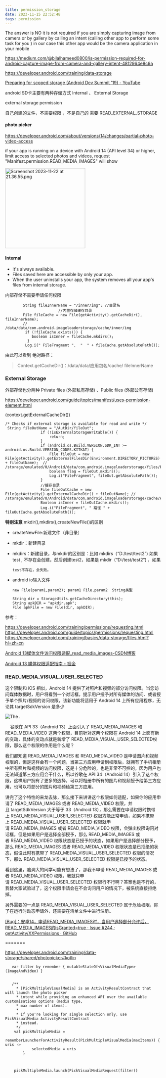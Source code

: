 ```yaml
---
title: permission_storage
date: 2023-11-15 22:52:48
tags: permission
---
```


The answer is NO it is not required if you are simply capturing image from camera or by gallery by calling an intent (calling other app to perform some task for you ) in our case this other app would be the camera application in your mobile

https://medium.com/@bilalhameed0800/is-permission-required-for-android-capture-image-from-camera-and-gallery-intent-4812964e8c9a

https://developer.android.com/training/data-storage

[Preparing for scoped storage (Android Dev Summit &#39;19) - YouTube](https://www.youtube.com/watch?v=UnJ3amzJM94)

android SD卡主要有两种存储方式 Internal  、  External Storage

external storage permission

自己创建的文件，不需要权限 ，不是自己的 需要 READ_EXTERNAL_STORAGE

#### photo picker

https://developer.android.com/about/versions/14/changes/partial-photo-video-access

if your app is running on a device with Android 14 (API level 34) or higher, limit access to selected photos and videos, request "Manifest.permission.READ_MEDIA_IMAGES" will show 

<img src="permission-storage/b699ef581b9e92de2ecf20ac6ca6c5278c439c98.png" title="" alt="Screenshot 2023-11-22 at 21.36.55.png" width="259">

##### 

#### Internal

* It's always available.
* Files saved here are accessible by only your app.
* When the user uninstalls your app, the system removes all your app's files from internal storage. 

内部存储不需要申请任何权限

```
        String fileInnerName = "/inner/img"; //目录名
                        //内置存储缓存目录
        File fileCache = new File(getActivity().getCacheDir(), fileInnerName); 
        //     /data/data/com.android.imageloaderstorage/cache/inner/img
         if (!fileCache.exists()) {
            boolean isInner = fileCache.mkdirs();
          }
         Log.i(" FileFragment ",  "  " + fileCache.getAbsolutePath());
```

  由此可以看到 绝对路径：

> Context.getCacheDir()：/data/data/应用包名/cache/ fileInnerName

### External Storage

 外部存储也分两种 Private files (外部私有存储)  、Public files  (外部公有存储)

https://developer.android.com/guide/topics/manifest/uses-permission-element.html

  (context.getExternalCacheDir())

```
/* Checks if external storage is available for read and write */
 String fileOutName = "/AutDir/fileOut";
                if (!isExternalStorageWritable()) {
                    return;
                }
                if (android.os.Build.VERSION.SDK_INT >= android.os.Build.VERSION_CODES.KITKAT) {
                    File fileOut = new File(getActivity().getExternalFilesDir(Environment.DIRECTORY_PICTURES) + fileOutName);  //   /storage/emulated/0/Android/data/com.android.imageloaderstorage/files/Pictures/AutDir/fileOut
                    boolean flag = fileOut.mkdirs();
                    Log.i("FileFragment", fileOut.getAbsolutePath());
                }
                //缓存目录
                File fileOutCache = new File(getActivity().getExternalCacheDir() + fileOutName); //  /storage/emulated/0/Android/data/com.android.imageloaderstorage/cache/AutDir/fileOut
                Boolean isInner = fileOutCache.mkdirs();
                Log.i("FileFragment", " 路径 " + fileOutCache.getAbsolutePath());    
```

**特别注意** mkdir(),mkdirs(),createNewFile()的区别

* createNewFile:新建文件（非目录）

* mkdir：新建目录

* mkdirs：新建目录，与mkdir的区别是：比如   mkdirs（“D:/test/test2”) 如果test  ,   不存在会创建，然后创建test2，如果是  mkdir（“D:/test/test2”) ，如果 
  
      test不存在，会失败。

* android io输入文件
  
  ```
  new File(param1,param2); param1 File,param2  String类型
  
  String dir = StorageUtils.getCacheDirectory(this);
  String apkDIR = "apkdir.apk";
  File apkFile = new File(dir, apkDIR);
  ```

参考：

https://developer.android.com/training/permissions/requesting.html
https://developer.android.com/guide/topics/permissions/requesting.html
https://developer.android.com/training/basics/data-storage/files.html?hl=zh-cn

[Android 13媒体文件访问权限适配_read_media_images-CSDN博客](https://blog.csdn.net/github_27263697/article/details/131633314)

[Android 13 媒体权限适配指南 - 掘金](https://juejin.cn/post/7159999910748618766)

### READ_MEDIA_VISUAL_USER_SELECTED

这个限制和 iOS 相似，Android 14 提供了对照片和视频的部分访问权限。当您访问媒体数据时，用户将看到一个对话框，提示用户授予对所有媒体的访问、或者授予单个照片/视频的访问权限，该新功能将适用于 Android 14 上所有应用程序，无论其 targetSdkVersion 是多少

![The .](https://developer.android.google.cn/static/about/versions/14/images/partial-photo-video-access.png)

    谷歌在 API 33（Android 13）上面引入了 READ_MEDIA_IMAGES 和 READ_MEDIA_VIDEO 这两个权限，目前针对这两个权限在 Android 14 上面有新的变动，具体的变动点就是新增了 READ_MEDIA_VISUAL_USER_SELECTED权限，那么这个权限的作用是什么呢？

我们都知道 READ_MEDIA_IMAGES 和 READ_MEDIA_VIDEO 是申请图片和视频权限的，但是这样会有一个问题，当第三方应用申请到权限后，就拥有了手机相册中所有照片和视频的访问权限，这是十分危险的，也是非常不可控的，因为用户也无法知道第三方应用会干什么，所以谷歌在 API 34（Android 14）引入了这个权限，这样用户拥有了更多的选择，可以将相册中所有的图片和视频授予给第三方应用，也可以将部分的图片和视频给第三方应用。

讲完了这个特性的来龙去脉，那么接下来讲讲这个权限如何适配，如果你的应用申请了 READ_MEDIA_IMAGES 或者 READ_MEDIA_VIDEO 权限，并且 targetSdkVersion 大于等于 33（Android 13），那么需要在申请权限时携带上 READ_MEDIA_VISUAL_USER_SELECTED 权限方能正常申请，如果不携带上 READ_MEDIA_VISUAL_USER_SELECTED 权限就申请 READ_MEDIA_IMAGES 或者 READ_MEDIA_VIDEO 权限，会弹出权限询问对话框，但是如果用户是选择全部授予，那么 READ_MEDIA_IMAGES 或者 READ_MEDIA_VIDEO 权限状态是已授予的状态，如果用户是选择部分授予，那么 READ_MEDIA_IMAGES 或者 READ_MEDIA_VIDEO 权限状态是已拒绝的状态，假设此时有携带了 READ_MEDIA_VISUAL_USER_SELECTED 权限的情况下，那么 READ_MEDIA_VISUAL_USER_SELECTED 权限是已授予的状态。

看到这里，脑洞大的同学可能有想法了，那我不申请 READ_MEDIA_IMAGES 或者 READ_MEDIA_VIDEO 权限，我就只申请 READ_MEDIA_VISUAL_USER_SELECTED 权限行不行啊？答案也是不行的，我替大家试验过了，这个权限申请会在不会询问用户的情况下，被系统直接拒绝掉。

另外需要的一点是 READ_MEDIA_VISUAL_USER_SELECTED 属于危险权限，除了在运行时动态申请外，还需要在清单文件中进行注册。

[[Bug]：安卓14，申请READ_MEDIA_IMAGES时，当用户选择部分允许后，READ_MEDIA_IMAGES的isGranted=true · Issue #244 · getActivity/XXPermissions · GitHub](https://github.com/getActivity/XXPermissions/issues/244)


=======

https://developer.android.com/training/data-storage/shared/photopicker#kotlin



```
   var filter by remember { mutableStateOf<VisualMediaType>(ImageAndVideo) }


   /**
     * [PickMultipleVisualMedia] is an ActivityResultContract that will launch the photo picker
     * intent while providing an enhanced API over the available customisations options (media type,
     * max number of items).
     *
     * If you're looking for single selection only, use PickVisualMedia ActivityResultContract
     * instead.
     */
    val pickMultipleMedia =
        rememberLauncherForActivityResult(PickMultipleVisualMedia(maxItems)) { uris ->
            selectedMedia = uris
        }



    pickMultipleMedia.launch(PickVisualMediaRequest(filter))   
```

